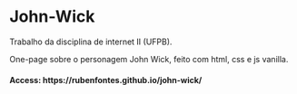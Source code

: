 # John-Wick
<p>Trabalho da disciplina de internet II (UFPB).<p>
<p>One-page sobre o personagem John Wick, feito com html, css e js vanilla.<p>
<h4> Access: https://rubenfontes.github.io/john-wick/</h4>
